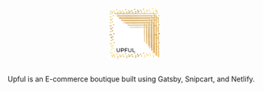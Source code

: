 <p align="center">
  <a href="https://demo--thirsty-blackwell-f130f4.netlify.app/">
    <img alt="Gatsby" src="src\images\logo\upful-gold-frame-logo.png" width="100" />
  </a>
</p>


##
  Upful is an E-commerce boutique built using Gatsby, Snipcart, and Netlify.

